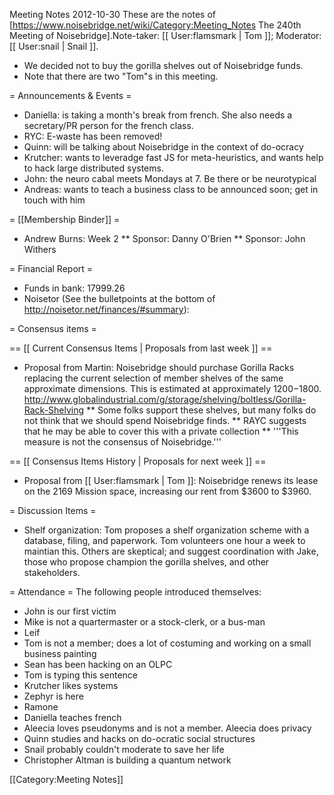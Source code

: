 Meeting Notes 2012-10-30 
 These are the notes of [https://www.noisebridge.net/wiki/Category:Meeting_Notes The 240th Meeting of Noisebridge].Note-taker: [[ User:flamsmark | Tom ]]; Moderator: [[ User:snail | Snail ]].
* We decided not to buy the gorilla shelves out of Noisebridge funds.
* Note that there are two "Tom"s in this meeting.
 
= Announcements &amp; Events =
* Daniella: is taking a month's break from french. She also needs a secretary/PR person for the french class.
* RYC: E-waste has been removed!
* Quinn: will be talking about Noisebridge in the context of do-ocracy
* Krutcher: wants to leveradge fast JS for meta-heuristics, and wants help to hack large distributed systems.
* John: the neuro cabal meets Mondays at 7. Be there or be neurotypical
* Andreas: wants to teach a business class to be announced soon; get in touch with him

= [[Membership Binder]] =
* Andrew Burns: Week 2
** Sponsor: Danny O'Brien
** Sponsor: John Withers 

= Financial Report =
* Funds in bank: 17999.26
* Noisetor (See the bulletpoints at the bottom of http://noisetor.net/finances/#summary):

= Consensus items =

== [[ Current Consensus Items | Proposals from last week ]] ==
* Proposal from Martin: Noisebridge should purchase Gorilla Racks replacing the current selection of member shelves of the same approximate dimensions. This is estimated at approximately $1200-$1800. http://www.globalindustrial.com/g/storage/shelving/boltless/Gorilla-Rack-Shelving
** Some folks support these shelves, but many folks do not think that we should spend Noisebridge finds.
** RAYC suggests that he may be able to cover this with a private collection
** '''This measure is not the consensus of Noisebridge.'''

== [[ Consensus Items History | Proposals for next week ]] ==
* Proposal from [[ User:flamsmark | Tom ]]: Noisebridge renews its lease on the 2169 Mission space, increasing our rent from $3600 to $3960.

= Discussion Items =
* Shelf organization: Tom proposes a shelf organization scheme with a database, filing, and paperwork. Tom volunteers one hour a week to maintian this. Others are skeptical; and suggest coordination with Jake, those who propose champion the gorilla shelves, and other stakeholders.

= Attendance =
The following people introduced themselves:
* John is our first victim
* Mike is not a quartermaster or a stock-clerk, or a bus-man
* Leif
* Tom is not a member; does a lot of costuming and working on a small business painting
* Sean has been hacking on an OLPC
* Tom is typing this sentence
* Krutcher likes systems
* Zephyr is here
* Ramone
* Daniella teaches french
* Aleecia loves pseudonyms and is not a member. Aleecia does privacy
* Quinn studies and hacks on do-ocratic social structures
* Snail probably couldn't moderate to save her life
* Christopher Altman is building a quantum network

[[Category:Meeting Notes]]